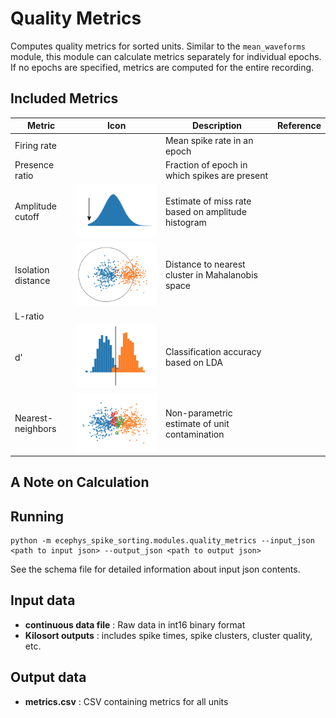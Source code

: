 Quality Metrics
==============
Computes quality metrics for sorted units. Similar to the `mean_waveforms` module, this module can calculate metrics separately for individual epochs. If no epochs are specified, metrics are computed for the entire recording.

Included Metrics
----------------

| Metric             | Icon                     | Description                                        |    Reference     |
| ------------------ |:------------------------:| -------------------------------------------------- | -----------------|
| Firing rate        |                          | Mean spike rate in an epoch                        |                  |
| Presence ratio     |                          | Fraction of epoch in which spikes are present      |                  |
| Amplitude cutoff   |![](images/amp_cut.png)   | Estimate of miss rate based on amplitude histogram |                  |
| Isolation distance |![](images/isol_dist.png) | Distance to nearest cluster in Mahalanobis space   |                  |
| L-ratio            |                          |                                                    |                  |
| d'                 |![](images/d_prime.png)   | Classification accuracy based on LDA               |                  |
| Nearest-neighbors  |![](images/nn_overlap.png)| Non-parametric estimate of unit contamination      |                  |

A Note on Calculation
---------------------


Running
-------
```
python -m ecephys_spike_sorting.modules.quality_metrics --input_json <path to input json> --output_json <path to output json>
```
See the schema file for detailed information about input json contents.


Input data
----------
- **continuous data file** : Raw data in int16 binary format
- **Kilosort outputs** : includes spike times, spike clusters, cluster quality, etc.


Output data
-----------
- **metrics.csv** : CSV containing metrics for all units